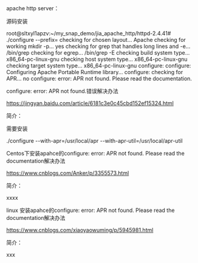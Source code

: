 

apache http server：

源码安装


root@sltxyl1apzv:~/my_snap_demo/jia_apache_http/httpd-2.4.41# ./configure --prefix=
checking for chosen layout... Apache
checking for working mkdir -p... yes
checking for grep that handles long lines and -e... /bin/grep
checking for egrep... /bin/grep -E
checking build system type... x86_64-pc-linux-gnu
checking host system type... x86_64-pc-linux-gnu
checking target system type... x86_64-pc-linux-gnu
configure:
configure: Configuring Apache Portable Runtime library...
configure:
checking for APR... no
configure: error: APR not found.  Please read the documentation.





configure: error: APR not found.错误解决办法

https://jingyan.baidu.com/article/6181c3e0c45cbd152ef15324.html

简介：


需要安装

./configure --with-apr=/usr/local/apr --with-apr-util=/usr/local/apr-util



Centos下安装apahce的configure: error: APR not found. Please read the documentation解决办法

https://www.cnblogs.com/Anker/p/3355573.html

简介：

xxxx


linux 安装apahce的configure: error: APR not found. Please read the documentation解决办法

https://www.cnblogs.com/xiaoyaowuming/p/5945981.html

简介：

xxx


